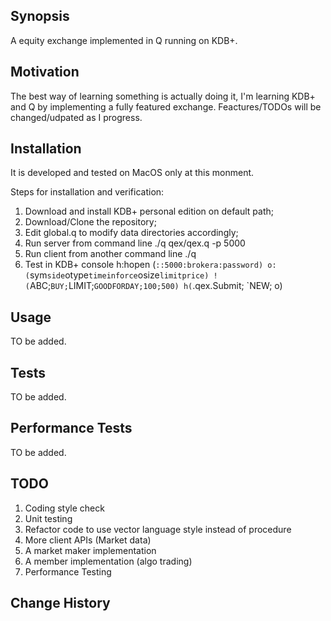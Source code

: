 ## Synopsis

A equity exchange implemented in Q running on KDB+.

## Motivation

The best way of learning something is actually doing it, I'm learning KDB+ and Q by implementing a fully featured exchange. Feactures/TODOs will be changed/udpated as I progress.

## Installation

It is developed and tested on MacOS only at this monment.

Steps for installation and verification:
1. Download and install KDB+ personal edition on default path;
2. Download/Clone the repository;
3. Edit global.q to modify data directories accordingly;
4. Run server from command line
    ./q qex/qex.q -p 5000
5. Run client from another command line
    ./q
6. Test in KDB+ console
    h:hopen (`::5000:brokera:password)
    o:(`sym`side`otype`timeinforce`osize`limitprice) ! (`ABC;`BUY;`LIMIT;`GOODFORDAY;100;500)
    h(`.qex.Submit; `NEW; o)

## Usage

TO be added.

## Tests

TO be added.

## Performance Tests

TO be added.

## TODO
1. Coding style check
2. Unit testing
3. Refactor code to use vector language style instead of procedure
4. More client APIs (Market data)
5. A market maker implementation
6. A member implementation (algo trading)
7. Performance Testing

## Change History
